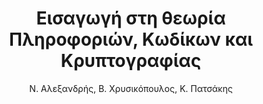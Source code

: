 ---
author: Ν. Αλεξανδρής, Β. Χρυσικόπουλος, Κ. Πατσάκης
cover: https://static.eudoxus.gr/books/preview/https://static.eudoxus.gr/books/08/cover-59374208.jpg
edition: '4'
eudoxusid: '59374208'
isbn: 978-960-7996-39-8
layout: bibtex
num_pages: '324'
publisher: Βαρβαρήγου
ref: isbn_978_960_7996_39_8
title: Εισαγωγή στη θεωρία Πληροφοριών, Κωδίκων και Κρυπτογραφίας
year: '2015'
---